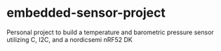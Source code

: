 # embedded-sensor-project
Personal project to build a temperature and barometric pressure sensor utilizing C, I2C, and a nordicsemi nRF52 DK
